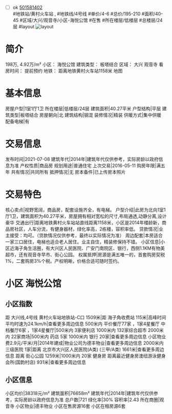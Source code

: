 - [ ] ok [501581402](https://bj.5i5j.com/ershoufang/501581402.html)  
 #地铁站/黄村火车站 ,  #地铁线/4号线
#单价/4-6 #总价/195-210 #面积/40-45   #区域/大兴/观音寺/小区-海悦公馆 #在售 #所在楼层/低楼层 #总楼层/24层 #layout 
![layout](http://image2a.5i5j.com/bdir/layout/acad89a60d12428c95ec745d86bf63df.jpg_P5.jpg) 
# 简介 
 198万,  4.92万/m² 
小区： 海悦公馆
建筑类型： 板塔结合
区域： 大兴 观音寺
看房时间： 提前预约
地铁： 距离地铁黄村火车站1158米 地图
# 基本信息 
 房屋户型|1室1厅1卫
所在楼层|低楼层/24层
建筑面积|40.27平米
户型结构|平层
建筑类型|板塔结合
房屋朝向|北
建筑结构|钢混
装修情况|精装
供暖方式|集中供暖
配备电梯|有
# 交易信息 
 发布时间|2021-07-08
建筑年代|2014年|建筑年代仅供参考，实际房龄以政府信息为准
产权性质|商品房
规划用途|普通住宅
上次交易|2016-05-11
购房年限|满五年
共有情况|共同所有
抵押情况|无
房本备件|已上传房本照片
# 交易特色 
 核心卖点|视野宽阔，商品房，配套设施齐全，有电梯。
户型介绍|此房为北向1室1厅1卫，建筑面积为40.27平米，房屋拥有相对宽松的尺寸,布局通透,动静分离,设计豪华
交通出行|距离地铁黄村火车站站直线距离1158米，小区是2014年楼龄新，商品房社区，人车分流，有健身器材，绿化率高，2栋楼，容积率低。
贷款情况|业主接受：均可。（贷款情况仅供参考，最终以实际情况为准）
周边配套|本房适合一家三口居住，电梯也适合老人居住。业主自住，精装修保持不错。
小区信息|小区近海子角生活圈，有大兴区人民医院、广安门南院区、银行，西侧1.1KM有物美超市，还有观音寺早市、街心公园。
权属抵押|房源是满五唯一的，首套购房契税1%，二套购房3%个税。产权明晰，价格合适可随时签约。
# 小区 海悦公馆
## 小区指数 
 距 大兴线,4号线 黄村火车站地铁站-C口 1509米|距 海子角收费站 115米|高峰时间平均时速为24.1km/h|查看更多周边信息
500米内 平价餐厅77家 ，1家4星餐厅
中档餐厅6家 ，1家4星餐厅|500米内 3家便利店
1000米内 132家综合超市
2000米内 22家商场|500米内 药店 5家
1000米内 银行 20家|查看更多周边信息
小区物业费2.9元/平米/月|2014年建成|物业公司为德丰物业|查看更多周边信息
2000米内 三级医院 1家|距离 北京市大兴区人民医院(A类) (三甲/A类) 1661米|查看更多周边信息
距离 街心公园 1259米|1000米内 20家 健身房
距离最近健身房澳纽游泳健身会所(国韵村店) 931米|查看更多周边信息
## 小区信息 
 小区均价|38318元/m²
建筑面积|76658m²
建筑年代|2014年|建筑年代仅供参考，实际房龄以政府信息为准
总户数|721
绿化率|30%
容积率|2.43
所在商圈|观音寺
小区物业|德丰物业
小区在售房源16套
小区在租房源6套

